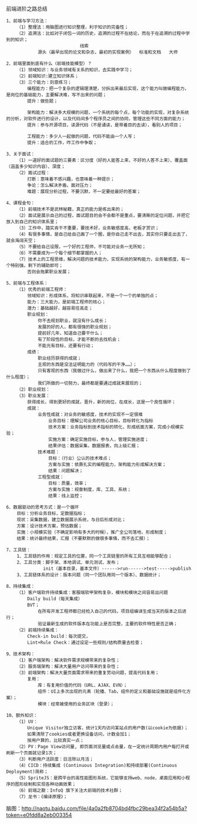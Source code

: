 前端进阶之路总结

	1、前端与学习方法：
		（1）整理法：用脑图进行知识整理，利于知识的完备性；
		（2）追溯法：比如对于闭包一词的历史，追溯的过程不在结论，而在于在追溯的过程中学到的知识；
							    线索
				源头（最早出现的论文和杂志，最初的实现案例）  标准和文档	大师
	
	2、前端里面到底有什么（前端技能模型）？
		（1）领域知识：与业务领域有关系的知识，去实践中学习；
		（2）前端知识:建立知识体系；
		（3）三个能力：刻意练习；
			编程能力：把一个复杂的逻辑理清楚，分拆出来最后实现，这个能力叫做编程能力，是岗位的基础能力，主要解决难，写不出来的问题；
			提升：做些题；
			
			架构能力：解决多大规模的问题，一个系统的每个点，每个功能的实现，对复杂系统的分析，对软件进行的设计，以及代码间多个程序员之间的协同，管理这些不同方面的能力；
			提升：参与开源项目，读源代码（不是诵读，是带着目的去读），看别人的项目；
			
			工程能力：多少人一起做的问题，代码不能由一个人写；
			提升：适合的工作，咋工作中争取；
			
	3、关于面试：
		（1）一道好的面试题的三要素：区分度（好的人能答上来，不好的人答不上来）、覆盖面（涵盖多少知识内容）、深度；
		（2）面试过程：
			打断：意味着不感兴趣，也意味着一种提示；
			争论：怎么解决矛盾，面对压力；
			难题：展现分析过程，不要沉默，不一定要给最好的答案；
			
	4、课程金句：
		（1）前端技术不是武林秘籍，真正的能力是练出来的；
		（2）面试是展示自己的过程，面试题目的会不会都不是重点，要清晰的定位问题，并把它放入到自己的知识体系里；
		（3）工作中，踏实肯干不重要，要技术好，业务敏感度高，老板才赏识；
		（4）有很多事情，是自己给自己画了一个圈，是你自己走不出去，其实你只要走出去了，就会海阔天空；
		（5）不要给自己设限，一个好的工程师，不可能对业务一无所知；
		（6）不需要成为一个每个细节都掌握的人；
		（7）技术上的工程思维，解决问题的技术能力，实现系统的架构能力，业务敏感度，有一个特别强，剩下的辅助即可；
			否则会拖累职业发展；
	
	5、前端与工程体系：
		（1）优秀的前端工程师：
			领域知识：形成体系，将知识串联起来，不是一个一个的单独的点；
			能力：三大能力，是前端工程师的核心；
			潜力：基础越好，越容易往高走；
			职业规划：
				你不去规划职业，就没有什么成长；
				发展的好的人，都有很强的职业规划；
				提前好几年，知道自己要干什么；
				有了阶段性的目标，才能不断的去找机会；
				不能光有目标，还要有行动；
			成绩：
				职业经历获得的成就；
				主观的东西是没法证明能力的（代码写的干净……）；
				只有客观的东西（我做过什么，做出来了什么，我把一个东西从什么程度做到了什么程度）；
				我们所做的一切努力，最终都是要通过成就来展现的；
		（2）职业规划：
		（3）职业发展：
			获得成长，得到更好的成就，晋升，新的岗位，在成长，这是一个良性循环；
			成就：
				业务性成就：对业务的敏感度，技术的实现不一定很难
					业务目标：理解公司业务的核心目标，目标转化为指标
					技术方案：业务指标到技术指标的转化，形成纸面方案，完成小规模实验；
					实施方案：确定实施目标，参与人，管理实施进度；
					结果评估：数据采集，数据报表，向上级汇报；
				技术难题：
					目标：（行业）公认的技术难点；
					方案与实施：依靠扎实的编程能力，架构能力形成解决方案；
					结果：问题解决；
				工程型成就：
					目标：质量，效率；
					方案与实施：规章制度，库、工具、系统；
					结果：线上监控；					
					
	6、数据驱动的思考方式：是一个循环
		目标：分析业务目标，定数据指标；
		现状：采集数据，建立数据展示系统，与日后形成对比；
		方案：设计技术方案，预估数据；
		实施：小规模实验（不确定影响有多大的时候），推广全公司落地，形成制度；
		结果：统计最终结果，汇报（不要默默的做很多事情，而不去汇报）；
		
	7、工具链：
		1、工具链的作用：规定工具的位置，同一个工具链里的所有工具互相能够配合；
		2、工具分类：脚手架、本地调试、单元测试、发布；
				  init（基本目录，基本文件）------>run------>test----->publish	
		3、工具链体系的设计：版本问题（同一个团队用同一个版本）、数据统计；
		
	8、持续集成：
		（1）客户端软件持续集成：客服端软甲架构复杂，模块和模块之间容易出问题
			Daily build（每天集成）
			BVT；
				在所有开发工程师都已经检入自己的代码，项目组编译生成当天的版本之后进行；
				验证最新生成的软件版本在功能上是否完整，主要的软件特性是否正确；
		（2）前端持续集成：
			Check-in build：每次提交，
			Lint+Rule Check：通过设定一些规则/结构质量去检查；
	
	9、技术架构：
		（1）客户端架构：解决软件需求规模带来的复杂性；
		（2）服务端架构：解决大量用户访问带来的复杂性；
		（3）前端架构：解决大量页面需求带来的重复劳动问题，提高代码复用；
			复用：
				库：有复用价值的代码（URL、AJAX、EVN）；
				组件：UI上多次出现的元素（轮播、Tab，组件的定义和基础设施就是组件化方案）；
				模块：经常被使用的业务区块（登录）；
								
	10、额外知识：
		（1）UV：
			Unique Visitor独立访客，统计1天内访问某站点的用户数(以cookie为依据)；
			如果清除了cookies或者更换设备访问，计数会加1；
			按用户算的，比较真实一点；
		（2）PV：Page View访问量, 即页面浏览量或点击量，在一定统计周期内用户每打开或刷新一个页面就记录1次；
		（3）判断用户活跃度：日活除以月活；
		（4）CICD：持续集成 (Continuous Integration)和持续部署(Continuous Deployment)简称；
		（5）SpriteJS：是跨平台的高性能图形系统，它能够支持web、node、桌面应用和小程序的图形绘制和实现各种动画效果；
		（6）前端之巅：InfoQ 旗下关注大前端的技术社群；
		（7）龙书：《编译原理》；
		
脑图：http://naotu.baidu.com/file/4a0a2fb8704bd4fbc29bea34f2a54b5a?token=e0fdd8a2eb003354		

